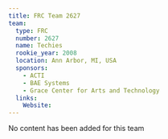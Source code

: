 ```yaml
---
title: FRC Team 2627
team:
  type: FRC
  number: 2627
  name: Techies
  rookie_year: 2008
  location: Ann Arbor, MI, USA
  sponsors:
    - ACTI
    - BAE Systems
    - Grace Center for Arts and Technology
  links:
    Website: 
---
```

No content has been added for this team
